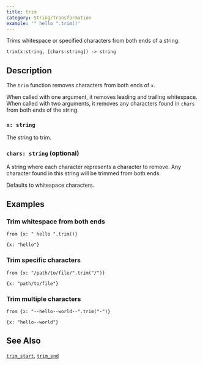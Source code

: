 ```yaml
---
title: trim
category: String/Transformation
example: '" hello ".trim()'
---
```


Trims whitespace or specified characters from both ends of a string.

```tql
trim(x:string, [chars:string]) -> string
```

## Description

The `trim` function removes characters from both ends of `x`.

When called with one argument, it removes leading and trailing whitespace.
When called with two arguments, it removes any characters found in `chars` from
both ends of the string.

### `x: string`

The string to trim.

### `chars: string` (optional)

A string where each character represents a character to remove. Any character
found in this string will be trimmed from both ends.

Defaults to whitespace characters.

## Examples

### Trim whitespace from both ends

```tql
from {x: " hello ".trim()}
```

```tql
{x: "hello"}
```

### Trim specific characters

```tql
from {x: "/path/to/file/".trim("/")}
```

```tql
{x: "path/to/file"}
```

### Trim multiple characters

```tql
from {x: "--hello--world--".trim("-")}
```

```tql
{x: "hello--world"}
```

## See Also

[`trim_start`](/reference/functions/trim_start),
[`trim_end`](/reference/functions/trim_end)
